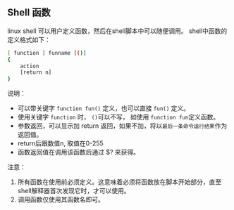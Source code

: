 
## Shell 函数
linux shell 可以用户定义函数，然后在shell脚本中可以随便调用。
shell中函数的定义格式如下：

```sh
[ function ] funname [()]
{
    action
    [return n]
}
```

说明：
- 可以带关键字 `function fun()` 定义，也可以直接 `fun()` 定义。
- 使用关键字 `function` 时， `()`可以不写， 如使用 `function fun`定义函数。
- 参数返回，可以显示加 return 返回，如果不加，将以`最后一条命令运行结果`作为返回值。 
- return后跟数值n, 取值在0-255
- 函数返回值在调用该函数后通过 $? 来获得。

注意：
1. 所有函数在使用前必须定义。这意味着必须将函数放在脚本开始部分，直至shell解释器首次发现它时，才可以使用。
2. 调用函数仅使用其函数名即可。



